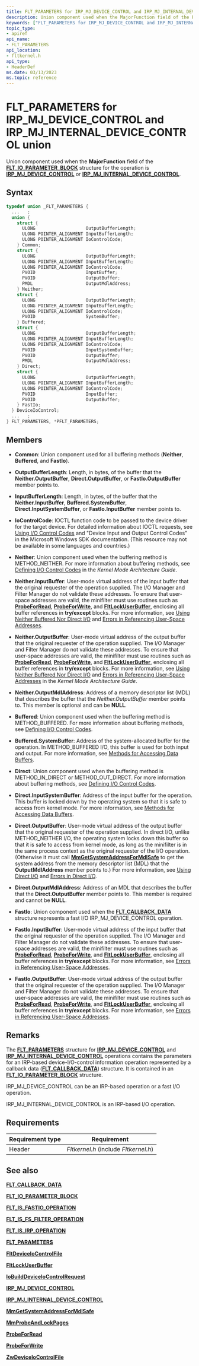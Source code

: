 ```yaml
---
title: FLT_PARAMETERS for IRP_MJ_DEVICE_CONTROL and IRP_MJ_INTERNAL_DEVICE_CONTROL union
description: Union component used when the MajorFunction field of the FLT_IO_PARAMETER_BLOCK structure for the operation is IRP_MJ_DEVICE_CONTROL or IRP_MJ_INTERNAL_DEVICE_CONTROL.
keywords: ["FLT_PARAMETERS for IRP_MJ_DEVICE_CONTROL and IRP_MJ_INTERNAL_DEVICE_CONTROL union Installable File System Drivers", "FLT_PARAMETERS union Installable File System Drivers", "PFLT_PARAMETERS union pointer Installable File System Drivers"]
topic_type:
- apiref
api_name:
- FLT_PARAMETERS
api_location:
- fltkernel.h
api_type:
- HeaderDef
ms.date: 03/13/2023
ms.topic: reference
---
```


# FLT_PARAMETERS for IRP_MJ_DEVICE_CONTROL and IRP_MJ_INTERNAL_DEVICE_CONTROL union

Union component used when the **MajorFunction** field of the [**FLT_IO_PARAMETER_BLOCK**](/windows-hardware/drivers/ddi/fltkernel/ns-fltkernel-_flt_io_parameter_block) structure for the operation is [**IRP_MJ_DEVICE_CONTROL**](irp-mj-device-control.md) or [**IRP_MJ_INTERNAL_DEVICE_CONTROL**](irp-mj-internal-device-control.md).

## Syntax

``` C
typedef union _FLT_PARAMETERS {
  ...   ;
  union {
    struct {
      ULONG                   OutputBufferLength;
      ULONG POINTER_ALIGNMENT InputBufferLength;
      ULONG POINTER_ALIGNMENT IoControlCode;
    } Common;
    struct {
      ULONG                   OutputBufferLength;
      ULONG POINTER_ALIGNMENT InputBufferLength;
      ULONG POINTER_ALIGNMENT IoControlCode;
      PVOID                   InputBuffer;
      PVOID                   OutputBuffer;
      PMDL                    OutputMdlAddress;
    } Neither;
    struct {
      ULONG                   OutputBufferLength;
      ULONG POINTER_ALIGNMENT InputBufferLength;
      ULONG POINTER_ALIGNMENT IoControlCode;
      PVOID                   SystemBuffer;
    } Buffered;
    struct {
      ULONG                   OutputBufferLength;
      ULONG POINTER_ALIGNMENT InputBufferLength;
      ULONG POINTER_ALIGNMENT IoControlCode;
      PVOID                   InputSystemBuffer;
      PVOID                   OutputBuffer;
      PMDL                    OutputMdlAddress;
    } Direct;
    struct {
      ULONG                   OutputBufferLength;
      ULONG POINTER_ALIGNMENT InputBufferLength;
      ULONG POINTER_ALIGNMENT IoControlCode;
      PVOID                   InputBuffer;
      PVOID                   OutputBuffer;
    } FastIo;
  } DeviceIoControl;
  ...   ;
} FLT_PARAMETERS, *PFLT_PARAMETERS;
```

## Members

- **Common**: Union component used for all buffering methods (**Neither**, **Buffered**, and **FastIo**).

- **OutputBufferLength**: Length, in bytes, of the buffer that the **Neither.OutputBuffer**, **Direct.OutputBuffer**, or **FastIo.OutputBuffer** member points to.

- **InputBufferLength**: Length, in bytes, of the buffer that the **Neither.InputBuffer**, **Buffered.SystemBuffer**, **Direct.InputSystemBuffer**, or **FastIo.InputBuffer** member points to.

- **IoControlCode**: IOCTL function code to be passed to the device driver for the target device. For detailed information about IOCTL requests, see [Using I/O Control Codes](../kernel/introduction-to-i-o-control-codes.md) and "Device Input and Output Control Codes" in the Microsoft Windows SDK documentation. (This resource may not be available in some languages and countries.)

- **Neither**: Union component used when the buffering method is METHOD_NEITHER. For more information about buffering methods, see [Defining I/O Control Codes](../kernel/defining-i-o-control-codes.md) in the *Kernel Mode Architecture Guide*.

- **Neither.InputBuffer**: User-mode virtual address of the input buffer that the original requester of the operation supplied. The I/O Manager and Filter Manager do not validate these addresses. To ensure that user-space addresses are valid, the minifilter must use routines such as [**ProbeForRead**](/windows-hardware/drivers/ddi/wdm/nf-wdm-probeforread), [**ProbeForWrite**](/windows-hardware/drivers/ddi/wdm/nf-wdm-probeforwrite), and [**FltLockUserBuffer**](/windows-hardware/drivers/ddi/fltkernel/nf-fltkernel-fltlockuserbuffer), enclosing all buffer references in **try/except** blocks. For more information, see [Using Neither Buffered Nor Direct I/O](../kernel/using-neither-buffered-nor-direct-i-o.md) and [Errors in Referencing User-Space Addresses](../kernel/errors-in-referencing-user-space-addresses.md).

- **Neither.OutputBuffer**: User-mode virtual address of the output buffer that the original requester of the operation supplied. The I/O Manager and Filter Manager do not validate these addresses. To ensure that user-space addresses are valid, the minifilter must use routines such as [**ProbeForRead**](/windows-hardware/drivers/ddi/wdm/nf-wdm-probeforread), [**ProbeForWrite**](/windows-hardware/drivers/ddi/wdm/nf-wdm-probeforwrite), and [**FltLockUserBuffer**](/windows-hardware/drivers/ddi/fltkernel/nf-fltkernel-fltlockuserbuffer), enclosing all buffer references in **try/except** blocks. For more information, see [Using Neither Buffered Nor Direct I/O](../kernel/using-neither-buffered-nor-direct-i-o.md) and [Errors in Referencing User-Space Addresses](../kernel/errors-in-referencing-user-space-addresses.md) in the *Kernel Mode Architecture Guide*.

- **Neither.OutputMdlAddress**: Address of a memory descriptor list (MDL) that describes the buffer that the *Neither.OutputBuffer* member points to. This member is optional and can be **NULL**.

- **Buffered**: Union component used when the buffering method is METHOD_BUFFERED. For more information about buffering methods, see [Defining I/O Control Codes](../kernel/defining-i-o-control-codes.md).

- **Buffered.SystemBuffer**: Address of the system-allocated buffer for the operation. In METHOD_BUFFERED I/O, this buffer is used for both input and output. For more information, see [Methods for Accessing Data Buffers](../kernel/methods-for-accessing-data-buffers.md).

- **Direct**: Union component used when the buffering method is METHOD_IN_DIRECT or METHOD_OUT_DIRECT. For more information about buffering methods, see [Defining I/O Control Codes](../kernel/defining-i-o-control-codes.md).

- **Direct.InputSystemBuffer**: Address of the input buffer for the operation. This buffer is locked down by the operating system so that it is safe to access from kernel mode. For more information, see [Methods for Accessing Data Buffers](../kernel/methods-for-accessing-data-buffers.md).

- **Direct.OutputBuffer**: User-mode virtual address of the output buffer that the original requester of the operation supplied. In direct I/O, unlike METHOD_NEITHER I/O, the operating system locks down this buffer so that it is safe to access from kernel mode, as long as the minifilter is in the same process context as the original requester of the I/O operation. (Otherwise it must call [**MmGetSystemAddressForMdlSafe**](/windows-hardware/drivers/ddi/wdm/nf-wdm-mmgetsystemaddressformdlsafe) to get the system address from the memory descriptor list (MDL) that the **OutputMdlAddress** member points to.) For more information, see [Using Direct I/O](../kernel/using-direct-i-o.md) and [Errors in Direct I/O](../kernel/errors-in-direct-i-o.md).

- **Direct.OutputMdlAddress**: Address of an MDL that describes the buffer that the **Direct.OutputBuffer** member points to. This member is required and cannot be **NULL**.

- **FastIo**: Union component used when the [**FLT_CALLBACK_DATA**](/windows-hardware/drivers/ddi/fltkernel/ns-fltkernel-_flt_callback_data) structure represents a fast I/O IRP_MJ_DEVICE_CONTROL operation.

- **FastIo.InputBuffer**: User-mode virtual address of the input buffer that the original requester of the operation supplied. The I/O Manager and Filter Manager do not validate these addresses. To ensure that user-space addresses are valid, the minifilter must use routines such as [**ProbeForRead**](/windows-hardware/drivers/ddi/wdm/nf-wdm-probeforread), [**ProbeForWrite**](/windows-hardware/drivers/ddi/wdm/nf-wdm-probeforwrite), and [**FltLockUserBuffer**](/windows-hardware/drivers/ddi/fltkernel/nf-fltkernel-fltlockuserbuffer), enclosing all buffer references in **try/except** blocks. For more information, see [Errors in Referencing User-Space Addresses](../kernel/errors-in-referencing-user-space-addresses.md).

- **FastIo.OutputBuffer**: User-mode virtual address of the output buffer that the original requester of the operation supplied. The I/O Manager and Filter Manager do not validate these addresses. To ensure that user-space addresses are valid, the minifilter must use routines such as [**ProbeForRead**](/windows-hardware/drivers/ddi/wdm/nf-wdm-probeforread), [**ProbeForWrite**](/windows-hardware/drivers/ddi/wdm/nf-wdm-probeforwrite), and [**FltLockUserBuffer**](/windows-hardware/drivers/ddi/fltkernel/nf-fltkernel-fltlockuserbuffer), enclosing all buffer references in **try/except** blocks. For more information, see [Errors in Referencing User-Space Addresses](../kernel/errors-in-referencing-user-space-addresses.md).

## Remarks

The [**FLT_PARAMETERS**](/windows-hardware/drivers/ddi/fltkernel/ns-fltkernel-_flt_parameters) structure for [**IRP_MJ_DEVICE_CONTROL**](irp-mj-device-control.md) and [**IRP_MJ_INTERNAL_DEVICE_CONTROL**](irp-mj-internal-device-control.md) operations contains the parameters for an IRP-based device-I/O-control information operation represented by a callback data ([**FLT_CALLBACK_DATA**](/windows-hardware/drivers/ddi/fltkernel/ns-fltkernel-_flt_callback_data)) structure. It is contained in an [**FLT_IO_PARAMETER_BLOCK**](/windows-hardware/drivers/ddi/fltkernel/ns-fltkernel-_flt_io_parameter_block) structure.

IRP_MJ_DEVICE_CONTROL can be an IRP-based operation or a fast I/O operation.

IRP_MJ_INTERNAL_DEVICE_CONTROL is an IRP-based I/O operation.

## Requirements

| Requirement type | Requirement |
| ---------------- | ----------- |
| Header | *Fltkernel.h* (include *Fltkernel.h*) |

## See also

[**FLT_CALLBACK_DATA**](/windows-hardware/drivers/ddi/fltkernel/ns-fltkernel-_flt_callback_data)

[**FLT_IO_PARAMETER_BLOCK**](/windows-hardware/drivers/ddi/fltkernel/ns-fltkernel-_flt_io_parameter_block)

[**FLT_IS_FASTIO_OPERATION**](/windows-hardware/drivers/ddi/index)

[**FLT_IS_FS_FILTER_OPERATION**](/previous-versions/ff544648(v=vs.85))

[**FLT_IS_IRP_OPERATION**](/previous-versions/ff544654(v=vs.85))

[**FLT_PARAMETERS**](/windows-hardware/drivers/ddi/fltkernel/ns-fltkernel-_flt_parameters)

[**FltDeviceIoControlFile**](/windows-hardware/drivers/ddi/fltkernel/nf-fltkernel-fltdeviceiocontrolfile)

[**FltLockUserBuffer**](/windows-hardware/drivers/ddi/fltkernel/nf-fltkernel-fltlockuserbuffer)

[**IoBuildDeviceIoControlRequest**](/windows-hardware/drivers/ddi/wdm/nf-wdm-iobuilddeviceiocontrolrequest)

[**IRP_MJ_DEVICE_CONTROL**](irp-mj-device-control.md)

[**IRP_MJ_INTERNAL_DEVICE_CONTROL**](irp-mj-internal-device-control.md)

[**MmGetSystemAddressForMdlSafe**](/windows-hardware/drivers/ddi/wdm/nf-wdm-mmgetsystemaddressformdlsafe)

[**MmProbeAndLockPages**](/windows-hardware/drivers/ddi/wdm/nf-wdm-mmprobeandlockpages)

[**ProbeForRead**](/windows-hardware/drivers/ddi/wdm/nf-wdm-probeforread)

[**ProbeForWrite**](/windows-hardware/drivers/ddi/wdm/nf-wdm-probeforwrite)

[**ZwDeviceIoControlFile**](/windows-hardware/drivers/ddi/ntifs/nf-ntifs-zwdeviceiocontrolfile)
